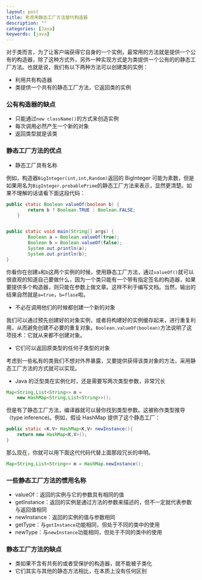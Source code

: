 ```yaml
---
layout: post
title: 考虑用静态工厂方法替代构造器
description: ""
categories: [Java]
keywords: [java]
---
```


对于类而言，为了让客户端获得它自身的一个实例，最常用的方法就是提供一个公有的构造器，除了这种方式外，另外一种实现方式是为类提供一个公有的的静态工厂方法。也就是说，我们有以下两种方法可以创建类的实例：

- 利用共有构造器
- 类提供一个共有的静态工厂方法，它返回类的实例

### 公有构造器的缺点

- 只能通过`new className()`的方式来创造实例
- 每次调用必然产生一个新的对象
- 返回类型就是该类

### 静态工厂方法的优点

- 静态工厂具有名称

例如，构造器`BigInteger(int,int,Random)`返回的 BigInteger 可能为素数，但是如果用名为`BigInteger.probablePrime`的静态工厂方法来表示，显然更清楚。如果不理解的话请看下面这段代码：

```java
public static Boolean valueOf(boolean b) {
        return b ? Boolean.TRUE : Boolean.FALSE;
    }
```

```java

public static void main(String[] args) {
        Boolean a = Boolean.valueOf(true);
        Boolean b = Boolean.valueOf(false);
        System.out.println(a);
        System.out.println(b);
}
```

你看你在创建`a`和`b`这两个实例的时候，使用静态工厂方法，通过`valueOf()`就可以很直观的知道自己要做什么，因为一个类只能有一个带有指定签名的构造器，如果要提供多个构造器，则只能在参数上做文章。这样不利于编写文档。当然，输出的结果自然就是`a=true`，`b=flase`啦。


- 不必在调用他们的时候都创建一个新的对象

我们可以通过预先创建好的对象实例，或者将构建好的实例缓存起来，进行重复利用，从而避免创建不必要的重复对象。`Boolean.valueOf(boolean)`方法说明了这项技术：它就从来都不创建对象。

- 它们可以返回原类型的任何子类型的对象

考虑到一些私有的类我们不想对外界暴露，又要提供获得该类对象的方法，采用静态工厂方法的方式就可以实现。

- Java 的泛型类在实例化时，还是需要写两次类型参数，非常冗长

```java
Map<String,List<String>> m =
    new HashMap<String,List<String>>();
```

但是有了静态工厂方法，编译器就可以替你找到类型参数。这被称作类型推导（type inference)。例如，假设 HashMap 提供了这个静态工厂：

```java
public static <K,V> HashMap<K,V> newInstance(){
    return new HashMap<K,V>();
}
```

那么现在，你就可以用下面这代代码代替上面那段冗长的申明。

```java
Map<String,List<String>> m = HashMap.newInstance();
```
### 一些静态工厂方法的惯用名称
- valueOf：返回的实例与它的参数具有相同的值
- getInstance：返回的实例是通过方法的参数来描述的，但不一定就代表参数与返回值相同
- newInstance：返回的实例的值与参数相同
- getType：与`getInstance`功能相同，但处于不同的类中的使用
- newType：与`newInstance`功能相同，但处于不同的类中的使用

### 静态工厂方法的缺点
- 类如果不含有共有的或者受保护的构造器，就不能被子类化
- 它们其实与其他的静态方法相比，在本质上没有任何区别




